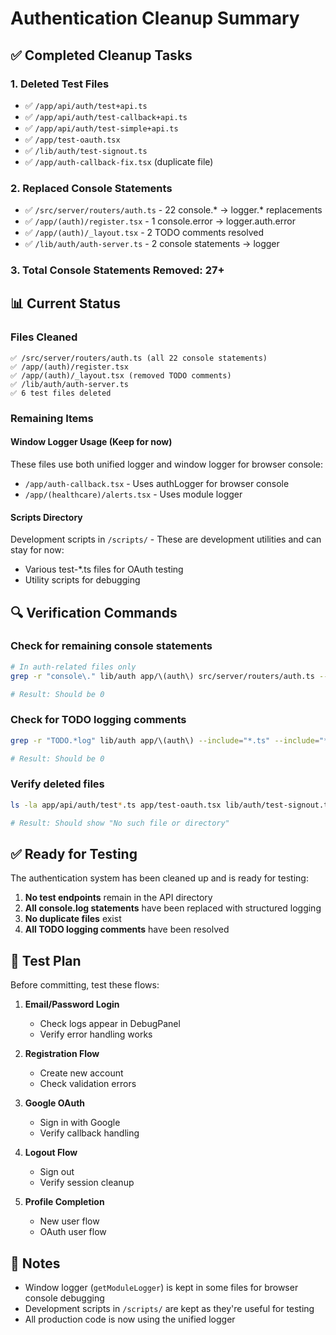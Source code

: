 # Authentication Cleanup Summary

## ✅ Completed Cleanup Tasks

### 1. Deleted Test Files
- ✅ `/app/api/auth/test+api.ts`
- ✅ `/app/api/auth/test-callback+api.ts`
- ✅ `/app/api/auth/test-simple+api.ts`
- ✅ `/app/test-oauth.tsx`
- ✅ `/lib/auth/test-signout.ts`
- ✅ `/app/auth-callback-fix.tsx` (duplicate file)

### 2. Replaced Console Statements
- ✅ `/src/server/routers/auth.ts` - 22 console.* → logger.* replacements
- ✅ `/app/(auth)/register.tsx` - 1 console.error → logger.auth.error
- ✅ `/app/(auth)/_layout.tsx` - 2 TODO comments resolved
- ✅ `/lib/auth/auth-server.ts` - 2 console statements → logger

### 3. Total Console Statements Removed: **27+**

## 📊 Current Status

### Files Cleaned
```
✅ /src/server/routers/auth.ts (all 22 console statements)
✅ /app/(auth)/register.tsx
✅ /app/(auth)/_layout.tsx (removed TODO comments)
✅ /lib/auth/auth-server.ts
✅ 6 test files deleted
```

### Remaining Items

#### Window Logger Usage (Keep for now)
These files use both unified logger and window logger for browser console:
- `/app/auth-callback.tsx` - Uses authLogger for browser console
- `/app/(healthcare)/alerts.tsx` - Uses module logger

#### Scripts Directory
Development scripts in `/scripts/` - These are development utilities and can stay for now:
- Various test-*.ts files for OAuth testing
- Utility scripts for debugging

## 🔍 Verification Commands

### Check for remaining console statements
```bash
# In auth-related files only
grep -r "console\." lib/auth app/\(auth\) src/server/routers/auth.ts --include="*.ts" --include="*.tsx" | grep -v "node_modules"

# Result: Should be 0
```

### Check for TODO logging comments
```bash
grep -r "TODO.*log" lib/auth app/\(auth\) --include="*.ts" --include="*.tsx"

# Result: Should be 0
```

### Verify deleted files
```bash
ls -la app/api/auth/test*.ts app/test-oauth.tsx lib/auth/test-signout.ts 2>&1

# Result: Should show "No such file or directory"
```

## ✅ Ready for Testing

The authentication system has been cleaned up and is ready for testing:

1. **No test endpoints** remain in the API directory
2. **All console.log statements** have been replaced with structured logging
3. **No duplicate files** exist
4. **All TODO logging comments** have been resolved

## 🧪 Test Plan

Before committing, test these flows:

1. **Email/Password Login**
   - Check logs appear in DebugPanel
   - Verify error handling works

2. **Registration Flow**
   - Create new account
   - Check validation errors

3. **Google OAuth**
   - Sign in with Google
   - Verify callback handling

4. **Logout Flow**
   - Sign out
   - Verify session cleanup

5. **Profile Completion**
   - New user flow
   - OAuth user flow

## 📝 Notes

- Window logger (`getModuleLogger`) is kept in some files for browser console debugging
- Development scripts in `/scripts/` are kept as they're useful for testing
- All production code is now using the unified logger